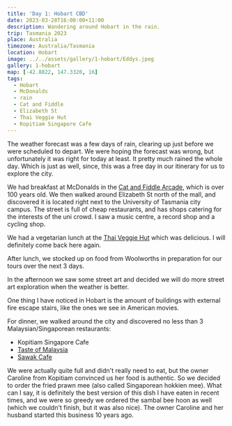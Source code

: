 ```yaml
---
title: 'Day 1: Hobart CBD'
date: 2023-03-28T16:00:00+11:00
description: Wandering around Hobart in the rain.
trip: Tasmania 2023
place: Australia
timezone: Australia/Tasmania
location: Hobart
image: ../../assets/gallery/1-hobart/Eddys.jpeg
gallery: 1-hobart
map: [-42.8822, 147.3320, 16]
tags:
  - Hobart
  - McDonalds
  - rain
  - Cat and Fiddle
  - Elizabeth St
  - Thai Veggie Hut
  - Kopitiam Singapore Cafe
---
```


The weather forecast was a few days of rain, clearing up just before we were scheduled to depart. We were hoping the forecast was wrong, but unfortunately it was right for today at least. It pretty much rained the whole day. Which is just as well, since, this was a free day in our itinerary for us to explore the city.

We had breakfast at McDonalds in the [Cat and Fiddle Arcade](https://www.catandfiddlearcade.com/), which is over 100 years old. We then walked around Elizabeth St north of the mall, and discovered it is located right next to the University of Tasmania city campus. The street is full of cheap restaurants, and has shops catering for the interests of the uni crowd. I saw a music centre, a record shop and a cycling shop.

We had a vegetarian lunch at the [Thai Veggie Hut](https://thaiveggiehutt.com.au/) which was delicious. I will definitely come back here again.

After lunch, we stocked up on food from Woolworths in preparation for our tours over the next 3 days.

In the afternoon we saw some street art and decided we will do more street art exploration when the weather is better.

One thing I have noticed in Hobart is the amount of buildings with external fire escape stairs, like the ones we see in American movies.

For dinner, we walked around the city and discovered no less than 3 Malaysian/Singaporean restaurants:

- Kopitiam Singapore Cafe
- [Taste of Malaysia](https://www.tasteofmalaysiahobart.com.au/)
- [Sawak Cafe](https://sawakcafe.com/)

We were actually quite full and didn't really need to eat, but the owner Caroline from Kopitiam convinced us her food is authentic. So we decided to order the fried prawn mee (also called Singaporean hokkien mee). What can I say, it is definitely the best version of this dish I have eaten in recent times, and we were so greedy we ordered the sambal bee hoon as well (which we couldn't finish, but it was also nice). The owner Caroline and her husband started this business 10 years ago.
